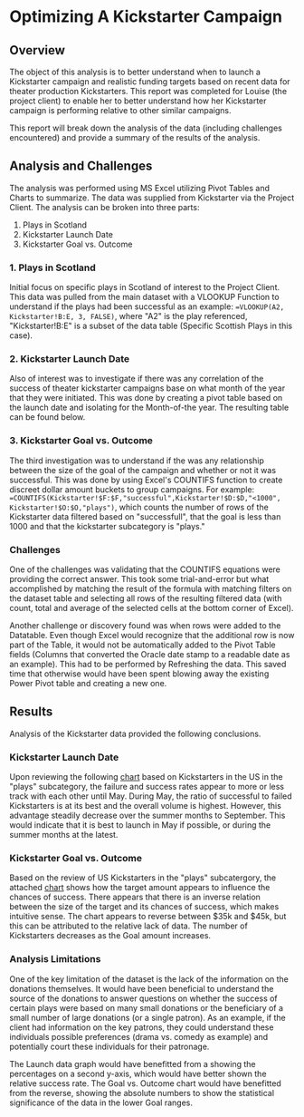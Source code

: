 # Optimizing A Kickstarter Campaign

## Overview
The object of this analysis is to better understand when to launch a Kickstarter campaign and realistic funding targets based on recent data for theater production Kickstarters.
This report was completed for Louise (the project client) to enable her to better understand how her Kickstarter campaign is performing relative to other similar campaigns.  

This report will break down the analysis of the data (including challenges encountered) and provide a summary of the results of the analysis.

## Analysis and Challenges
The analysis was performed using MS Excel utilizing Pivot Tables and Charts to summarize.  The data was supplied from Kickstarter via the Project Client.  The analysis can be broken into three parts:
1. Plays in Scotland
2. Kickstarter Launch Date
3. Kickstarter Goal vs. Outcome

### 1. Plays in Scotland
Initial focus on specific plays in Scotland of interest to the Project Client. This data was pulled from the main dataset with a VLOOKUP Function to understand if the plays had been successful as an example:
```=VLOOKUP(A2, Kickstarter!B:E, 3, FALSE)```,
where "A2" is the play referenced, "Kickstarter!B:E" is a subset of the data table (Specific Scottish Plays in this case).

### 2. Kickstarter Launch Date
Also of interest was to investigate if there was any correlation of the success of theater kickstarter campaigns base on what month of the year that they were initiated.  This was done by creating a pivot table based on the launch date and isolating for the Month-of-the year.  The resulting table can be found below.

### 3. Kickstarter Goal vs. Outcome
The third investigation was to understand if the was any relationship between the size of the goal of the campaign and whether or not it was successful.  This was done by using Excel's COUNTIFS function to create discreet dollar amount buckets to group campaigns.  For example:
```=COUNTIFS(Kickstarter!$F:$F,"successful",Kickstarter!$D:$D,"<1000", Kickstarter!$O:$O,"plays")```, which counts the number of rows of the Kickstarter data filtered based on "successfull", that the goal is less than 1000 and that the kickstarter subcategory is "plays."

### Challenges
One of the challenges was validating that the COUNTIFS equations were providing the correct answer.  This took some trial-and-error but what accomplished by matching the result of the formula with matching filters on the dataset table and selecting all rows of the resulting filtered data (with count, total and average of the selected cells at the bottom corner of Excel).

Another challenge or discovery found was when rows were added to the Datatable.  Even though Excel would recognize that the additional row is now part of the Table, it would not be automatically added to the Pivot Table fields (Columns that converted the Oracle date stamp to a readable date as an example).  This had to be performed by Refreshing the data.  This saved time that otherwise would have been spent blowing away the existing Power Pivot table and creating a new one.

## Results

Analysis of the Kickstarter data provided the following conclusions.

### Kickstarter Launch Date

Upon reviewing the following [chart](github.com/sholkojr/kickstarter-analysis/blob/master/Theater_Outcomes_vs_Launch.png) based on Kickstarters in the US in the "plays" subcategory, the failure and success rates appear to more or less track with each other until May. During May, the ratio of successful to failed Kickstarters is at its best and the overall volume is highest.  However, this advantage steadily decrease over the summer months to September.  This would indicate that it is best to launch in May if possible, or during the summer months at the latest.

### Kickstarter Goal vs. Outcome

Based on the review of US Kickstarters in the "plays" subcatergory, the attached [chart](github.com/sholkojr/kickstarter-analysis/blob/master/Outcomes_vs_Goals.png) shows how the target amount appears to influence the chances of success.  There appears that there is an inverse relation between the size of the target and its chances of success, which makes intuitive sense.  The chart appears to reverse between $35k and $45k, but this can be attributed to the relative lack of data.  The number of Kickstarters decreases as the Goal amount increases.

### Analysis Limitations

One of the key limitation of the dataset is the lack of the information on the donations themselves.  It would have been beneficial to understand the source of the donations to answer questions on whether the success of certain plays were based on many small donations or the beneficiary of a small number of large donations (or a single patron).  As an example, if the client had information on the key patrons, they could understand these individuals possible preferences (drama vs. comedy as example) and potentially court these individuals for their patronage.

The Launch data graph would have benefitted from a showing the percentages on a second y-axis, which would have better shown the relative success rate.  The Goal vs. Outcome chart would have benefitted from the reverse, showing the absolute numbers to show the statistical significance of the data in the lower Goal ranges.


